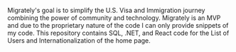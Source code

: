Migrately's goal is to simplify the U.S. Visa and Immigration journey combining the power of community and technology. Migrately is an MVP and due to the proprietary nature of the code I can only provide snippets of my code. This repository contains SQL, .NET, and React code for the List of Users and Internationalization of the home page.
